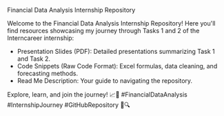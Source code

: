 Financial Data Analysis Internship Repository

Welcome to the Financial Data Analysis Internship Repository! Here you'll find resources showcasing my journey through Tasks 1 and 2 of the Interncareer internship:

- Presentation Slides (PDF): Detailed presentations summarizing Task 1 and Task 2.
- Code Snippets (Raw Code Format): Excel formulas, data cleaning, and forecasting methods.
- Read Me Description: Your guide to navigating the repository.

Explore, learn, and join the journey! 📈💼 #FinancialDataAnalysis #InternshipJourney #GitHubRepository 🚀🔍
